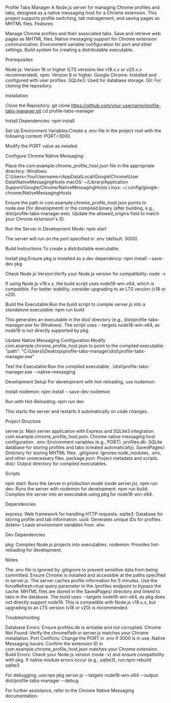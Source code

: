 Profile Tabs Manager
A Node.js server for managing Chrome profiles and tabs, designed as a native messaging host for a Chrome extension. This project supports profile switching, tab management, and saving pages as MHTML files.
Features

Manage Chrome profiles and their associated tabs.
Save and retrieve web pages as MHTML files.
Native messaging support for Chrome extension communication.
Environment variable configuration for port and other settings.
Build system for creating a distributable executable.

Prerequisites

Node.js: Version 18 or higher (LTS versions like v18.x.x or v20.x.x recommended).
npm: Version 8 or higher.
Google Chrome: Installed and configured with user profiles.
SQLite3: Used for database storage.
Git: For cloning the repository.

Installation

Clone the Repository:
git clone https://github.com/your-username/profile-tabs-manager.git
cd profile-tabs-manager


Install Dependencies:
npm install


Set Up Environment Variables:Create a .env file in the project root with the following content:
PORT=3000

Modify the PORT value as needed.

Configure Chrome Native Messaging:

Place the com.example.chrome_profile_host.json file in the appropriate directory:
Windows: C:\Users\<YourUsername>\AppData\Local\Google\Chrome\User Data\NativeMessagingHosts
macOS: ~/Library/Application Support/Google/Chrome/NativeMessagingHosts
Linux: ~/.config/google-chrome/NativeMessagingHosts


Ensure the path in com.example.chrome_profile_host.json points to node.exe (for development) or the compiled binary (after building, e.g., dist/profile-tabs-manager.exe).
Update the allowed_origins field to match your Chrome extension's ID.


Run the Server in Development Mode:
npm start

The server will run on the port specified in .env (default: 3000).


Build Instructions
To create a distributable executable:

Install pkg:Ensure pkg is installed as a dev dependency:
npm install --save-dev pkg


Check Node.js Version:Verify your Node.js version for compatibility:
node -v

If using Node.js v19.x.x, the build script uses node18-win-x64, which is compatible. For better stability, consider upgrading to an LTS version (v18 or v20).

Build the Executable:Run the build script to compile server.js into a standalone executable:
npm run build

This generates an executable in the dist/ directory (e.g., dist/profile-tabs-manager.exe for Windows). The script uses --targets node18-win-x64, as node19 is not directly supported by pkg.

Update Native Messaging Configuration:Modify com.example.chrome_profile_host.json to point to the compiled executable:
"path": "C:\\Users\\<YourUsername>\\Desktop\\profile-tabs-manager\\dist\\profile-tabs-manager.exe"


Test the Executable:Run the compiled executable:
.\dist\profile-tabs-manager.exe --native-messaging



Development Setup
For development with hot-reloading, use nodemon:

Install nodemon:
npm install --save-dev nodemon


Run with Hot-Reloading:
npm run dev

This starts the server and restarts it automatically on code changes.


Project Structure

server.js: Main server application with Express and SQLite3 integration.
com.example.chrome_profile_host.json: Chrome native messaging host configuration.
.env: Environment variables (e.g., PORT).
profiles.db: SQLite database for storing profiles and tabs (created automatically).
SavedPages/: Directory for storing MHTML files.
.gitignore: Ignores node_modules, .env, and other unnecessary files.
package.json: Project metadata and scripts.
dist/: Output directory for compiled executables.

Scripts

npm start: Runs the server in production mode (node server.js).
npm run dev: Runs the server with nodemon for development.
npm run build: Compiles the server into an executable using pkg for node18-win-x64.

Dependencies

express: Web framework for handling HTTP requests.
sqlite3: Database for storing profile and tab information.
uuid: Generates unique IDs for profiles.
dotenv: Loads environment variables from .env.

Dev Dependencies

pkg: Compiles Node.js projects into executables.
nodemon: Provides hot-reloading for development.

Notes

The .env file is ignored by .gitignore to prevent sensitive data from being committed.
Ensure Chrome is installed and accessible at the paths specified in server.js.
The server caches profile information for 5 minutes. Use the forceRefresh=true query parameter in the /profiles endpoint to bypass the cache.
MHTML files are stored in the SavedPages/ directory and linked to tabs in the database.
The build uses --targets node18-win-x64, as pkg does not directly support node19. This is compatible with Node.js v19.x.x, but upgrading to an LTS version (v18 or v20) is recommended.

Troubleshooting

Database Errors: Ensure profiles.db is writable and not corrupted.
Chrome Not Found: Verify the chromePath in server.js matches your Chrome installation.
Port Conflicts: Change the PORT in .env if 3000 is in use.
Native Messaging Issues: Confirm the extension ID in com.example.chrome_profile_host.json matches your Chrome extension.
Build Errors:
Check your Node.js version (node -v) and ensure compatibility with pkg.
If native module errors occur (e.g., sqlite3), run:npm rebuild sqlite3


For debugging, use:npx pkg server.js --targets node18-win-x64 --output dist/profile-tabs-manager --debug





For further assistance, refer to the Chrome Native Messaging documentation.